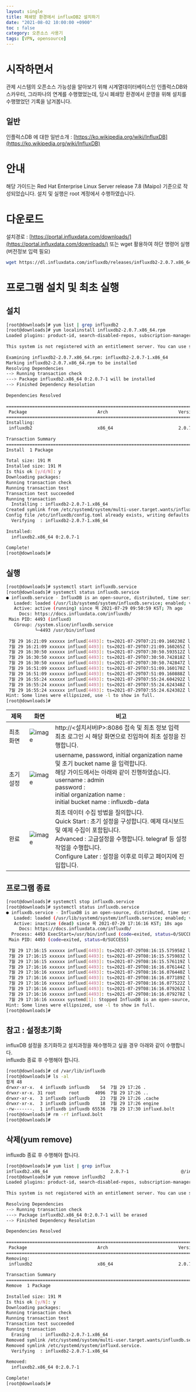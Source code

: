 ```yaml
---
layout: single                                
title: 폐쇄망 환경에서 influxDB2 설치하기
date: "2021-08-02 10:00:00 +0900"
toc : false
category: 오픈소스 사용기
tags: [VPN, opensource]
---
```


시작하면서
============
관제 시스템의 오픈소스 가능성을 알아보기 위해 시계열데이터베이스인 인플럭스DB와 스카우터, 그라파나의 연계를 수행했었는데, 당시 폐쇄망 환경에서 운영을 위해 설치를 수행했었던 기록을 남겨봅니다.

일반
------------
인플럭스DB 에 대한 일반소개 : [https://ko.wikipedia.org/wiki/InfluxDB](https://ko.wikipedia.org/wiki/InfluxDB)

안내
============

해당 가이드는 Red Hat Enterprise Linux Server release 7.8 (Maipo) 기준으로 작성되었습니다. 설치 및 실행은 root 계정에서 수행하였습니다.

다운로드
============
설치경로 : [https://portal.influxdata.com/downloads/](https://portal.influxdata.com/downloads/)
또는 wget 활용하여 하단 명령어 실행(버전정보 입력 필요)

```bash
wget https://dl.influxdata.com/influxdb/releases/influxdb2-2.0.7.x86_64.rpm
```

프로그램 설치 및 최초 실행
============

설치
------------

```bash
[root@downloads]# yum list | grep influxdb2
[root@downloads]# yum localinstall influxdb2-2.0.7.x86_64.rpm 
Loaded plugins: product-id, search-disabled-repos, subscription-manager
 
This system is not registered with an entitlement server. You can use subscription-manager to register.
 
Examining influxdb2-2.0.7.x86_64.rpm: influxdb2-2.0.7-1.x86_64
Marking influxdb2-2.0.7.x86_64.rpm to be installed
Resolving Dependencies
--> Running transaction check
---> Package influxdb2.x86_64 0:2.0.7-1 will be installed
--> Finished Dependency Resolution
 
Dependencies Resolved
 
===========================================================================================================================================================
 Package                           Arch                           Version                            Repository                                       Size
===========================================================================================================================================================
Installing:
 influxdb2                         x86_64                         2.0.7-1                            /influxdb2-2.0.7.x86_64                         191 M
 
Transaction Summary
===========================================================================================================================================================
Install  1 Package
 
Total size: 191 M
Installed size: 191 M
Is this ok [y/d/N]: y
Downloading packages:
Running transaction check
Running transaction test
Transaction test succeeded
Running transaction
  Installing : influxdb2-2.0.7-1.x86_64                                                                                                                1/1Created symlink from /etc/systemd/system/influxd.service to /usr/lib/systemd/system/influxdb.service.
Created symlink from /etc/systemd/system/multi-user.target.wants/influxdb.service to /usr/lib/systemd/system/influxdb.service.
Config file /etc/influxdb/config.toml already exists, writing defaults to /etc/influxdb/config.toml.defaults
  Verifying  : influxdb2-2.0.7-1.x86_64                                                                                                                1/1 
 
Installed:
  influxdb2.x86_64 0:2.0.7-1                                                                                                                               
 
Complete!
[root@downloads]# 
```

실행
------------

```bash
[root@downloads]# systemctl start influxdb.service
[root@downloads]# systemctl status influxdb.service
● influxdb.service - InfluxDB is an open-source, distributed, time series database
   Loaded: loaded (/usr/lib/systemd/system/influxdb.service; enabled; vendor preset: disabled)
   Active: active (running) since 목 2021-07-29 09:50:59 KST; 7h ago
     Docs: https://docs.influxdata.com/influxdb/
 Main PID: 4493 (influxd)
   CGroup: /system.slice/influxdb.service
           └─4493 /usr/bin/influxd
 
 7월 29 16:21:09 xxxxxx influxd[4493]: ts=2021-07-29T07:21:09.160230Z lvl=info msg="Retention policy deletion check (start)" log_id=0Vcwk4...ent=start
 7월 29 16:21:09 xxxxxx influxd[4493]: ts=2021-07-29T07:21:09.160265Z lvl=info msg="Retention policy deletion check (end)" log_id=0Vcwk4h0...d=0.096ms
 7월 29 16:30:50 xxxxxx influxd[4493]: ts=2021-07-29T07:30:50.593512Z lvl=info msg="Cache snapshot (start)" log_id=0Vcwk4h0000 service=sto...ent=start
 7월 29 16:30:50 xxxxxx influxd[4493]: ts=2021-07-29T07:30:50.742818Z lvl=info msg="Snapshot for path written" log_id=0Vcwk4h0000 service=...149.323ms
 7월 29 16:30:50 xxxxxx influxd[4493]: ts=2021-07-29T07:30:50.742847Z lvl=info msg="Cache snapshot (end)" log_id=0Vcwk4h0000 service=stora...149.353ms
 7월 29 16:51:09 xxxxxx influxd[4493]: ts=2021-07-29T07:51:09.160170Z lvl=info msg="Retention policy deletion check (start)" log_id=0Vcwk4...ent=start
 7월 29 16:51:09 xxxxxx influxd[4493]: ts=2021-07-29T07:51:09.160888Z lvl=info msg="Retention policy deletion check (end)" log_id=0Vcwk4h0...d=0.731ms
 7월 29 16:55:24 xxxxxx influxd[4493]: ts=2021-07-29T07:55:24.604292Z lvl=info msg="Cache snapshot (start)" log_id=0Vcwk4h0000 service=sto...ent=start
 7월 29 16:55:24 xxxxxx influxd[4493]: ts=2021-07-29T07:55:24.624348Z lvl=info msg="Snapshot for path written" log_id=0Vcwk4h0000 service=...=20.071ms
 7월 29 16:55:24 xxxxxx influxd[4493]: ts=2021-07-29T07:55:24.624382Z lvl=info msg="Cache snapshot (end)" log_id=0Vcwk4h0000 service=stora...=20.110ms
Hint: Some lines were ellipsized, use -l to show in full.
[root@downloads]# 
```

|제목|화면|비고|
|-------|------|-------|
|최초 화면|![image](https://user-images.githubusercontent.com/23024189/163518676-5f342fe2-3b3a-4ef3-971d-a2d1a1507127.png)|http://<설치서버IP>:8086 접속 및 최초 정보 입력<br>최초 로그인 시 해당 화면으로 진입하여 최초 설정을 진행합니다.|
|초기 설정|![image](https://user-images.githubusercontent.com/23024189/163518706-23e9bb43-846b-4cfc-b628-6b121160b0e7.png)|username, password, initial organization name 및 초기 bucket name 을 입력합니다.<br>해당 가이드에서는 아래와 같이 진행하였습니다.<br>username : admin</br>password :<br>initial organization name :<br>initial bucket name : influxdb-data|
|완료|![image](https://user-images.githubusercontent.com/23024189/163518838-f2fcc8d9-e19f-4535-a9ee-d529b32635c2.png)|최초 데이터 수집 방법을 질의합니다.<br>Quick Start : 초기 설정을 구성합니다. 예제 대시보드 및 예제 수집이 포함됩니다.<br>Advanced : 고급설정을 수행합니다. telegraf 등 설정작업을 수행합니다.<br>Configure Later : 설정을 이후로 미루고 페이지에 진입합니다.|

프로그램 종료
------------

```bash
[root@downloads]# systemctl stop influxdb.service
[root@downloads]# systemctl status influxdb.service
● influxdb.service - InfluxDB is an open-source, distributed, time series database
   Loaded: loaded (/usr/lib/systemd/system/influxdb.service; enabled; vendor preset: disabled)
   Active: inactive (dead) since 목 2021-07-29 17:16:16 KST; 10s ago
     Docs: https://docs.influxdata.com/influxdb/
  Process: 4493 ExecStart=/usr/bin/influxd (code=exited, status=0/SUCCESS)
 Main PID: 4493 (code=exited, status=0/SUCCESS)
 
 7월 29 17:16:15 xxxxxx influxd[4493]: ts=2021-07-29T08:16:15.575958Z lvl=info msg=Stopping log_id=0Vcwk4h0000 service=telemetry interval=8h
 7월 29 17:16:15 xxxxxx influxd[4493]: ts=2021-07-29T08:16:15.575983Z lvl=info msg=Stopping log_id=0Vcwk4h0000 service=scraper
 7월 29 17:16:15 xxxxxx influxd[4493]: ts=2021-07-29T08:16:15.576119Z lvl=info msg=Stopping log_id=0Vcwk4h0000 service=tcp-listener
 7월 29 17:16:16 xxxxxx influxd[4493]: ts=2021-07-29T08:16:16.076144Z lvl=info msg=Stopping log_id=0Vcwk4h0000 service=task
 7월 29 17:16:16 xxxxxx influxd[4493]: ts=2021-07-29T08:16:16.076440Z lvl=info msg=Stopping log_id=0Vcwk4h0000 service=nats
 7월 29 17:16:16 xxxxxx influxd[4493]: ts=2021-07-29T08:16:16.077189Z lvl=info msg=Stopping log_id=0Vcwk4h0000 service=bolt
 7월 29 17:16:16 xxxxxx influxd[4493]: ts=2021-07-29T08:16:16.077522Z lvl=info msg=Stopping log_id=0Vcwk4h0000 service=query
 7월 29 17:16:16 xxxxxx influxd[4493]: ts=2021-07-29T08:16:16.079263Z lvl=info msg=Stopping log_id=0Vcwk4h0000 service=storage-engine
 7월 29 17:16:16 xxxxxx influxd[4493]: ts=2021-07-29T08:16:16.079278Z lvl=info msg="Closing retention policy enforcement service" log_id=0...retention
 7월 29 17:16:16 xxxxxx systemd[1]: Stopped InfluxDB is an open-source, distributed, time series database.
Hint: Some lines were ellipsized, use -l to show in full.
[root@downloads]# 
```


참고 : 설정초기화
------------
influxDB 설정을 초기화하고 설치과정을 재수행하고 싶을 경우 아래와 같이 수행합니다.   
influxdb 종료 후 수행해야 합니다.

```bash
[root@downloads]# cd /var/lib/influxdb
[root@downloads]# ls -al
합계 48
drwxr-xr-x.  4 influxdb influxdb    54  7월 29 17:26 .
drwxr-xr-x. 31 root     root      4096  7월 29 17:26 ..
drwxr-xr-x.  3 influxdb influxdb    23  7월 29 17:26 .cache
drwxr-xr-x.  3 influxdb influxdb    18  7월 29 17:26 engine
-rw-------.  1 influxdb influxdb 65536  7월 29 17:30 influxd.bolt
[root@downloads]# rm -rf influxd.bolt 
[root@downloads]# 
```


삭제(yum remove)
------------
influxdb 종료 후 수행해야 합니다.

```bash
[root@downloads]# yum list | grep influx
influxdb2.x86_64                        2.0.7-1                    @/influxdb2-2.0.7.x86_64
[root@downloads]# yum remove influxdb2
Loaded plugins: product-id, search-disabled-repos, subscription-manager
 
This system is not registered with an entitlement server. You can use subscription-manager to register.
 
Resolving Dependencies
--> Running transaction check
---> Package influxdb2.x86_64 0:2.0.7-1 will be erased
--> Finished Dependency Resolution
 
Dependencies Resolved
 
===========================================================================================================================================================
 Package                           Arch                           Version                           Repository                                        Size
===========================================================================================================================================================
Removing:
 influxdb2                         x86_64                         2.0.7-1                           @/influxdb2-2.0.7.x86_64                         191 M
 
Transaction Summary
===========================================================================================================================================================
Remove  1 Package
 
Installed size: 191 M
Is this ok [y/N]: y
Downloading packages:
Running transaction check
Running transaction test
Transaction test succeeded
Running transaction
  Erasing    : influxdb2-2.0.7-1.x86_64                                                                                                                1/1 
Removed symlink /etc/systemd/system/multi-user.target.wants/influxdb.service.
Removed symlink /etc/systemd/system/influxd.service.
  Verifying  : influxdb2-2.0.7-1.x86_64                                                                                                                1/1 
 
Removed:
  influxdb2.x86_64 0:2.0.7-1                                                                                                                               
 
Complete!
[root@downloads]# 
```
